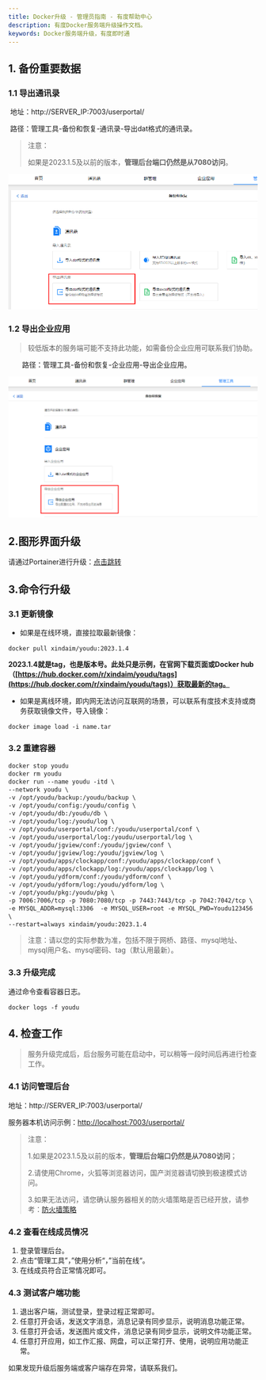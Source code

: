 ```yaml
---
title: Docker升级 - 管理员指南 - 有度帮助中心
description: 有度Docker服务端升级操作文档。
keywords: Docker服务端升级，有度即时通
---
```


## 1. 备份重要数据

### 1.1 导出通讯录

​		地址：http://SERVER_IP:7003/userportal/

​		路径：管理工具-备份和恢复-通讯录-导出dat格式的通讯录。

> 注意：
>
> 如果是2023.1.5及以前的版本，**管理后台端口仍然是从7080访问**。

![image-20211223151947578](res/a01_00027/image-20211223151947578.png)

### 1.2 导出企业应用

> 较低版本的服务端可能不支持此功能，如需备份企业应用可联系我们协助。

　　路径：管理工具-备份和恢复-企业应用-导出企业应用。

![image-20211223152124371](res/a01_00027/image-20211223152124371.png)

## 2.图形界面升级

请通过Portainer进行升级：[点击跳转](a01_00024.md#10)

## 3.命令行升级

### 3.1 更新镜像

- 如果是在线环境，直接拉取最新镜像：

```
docker pull xindaim/youdu:2023.1.4
```

**2023.1.4就是tag，也是版本号。此处只是示例，在官网下载页面或Docker hub（[https://hub.docker.com/r/xindaim/youdu/tags](https://hub.docker.com/r/xindaim/youdu/tags)）获取最新的tag。**

- 如果是离线环境，即内网无法访问互联网的场景，可以联系有度技术支持或商务获取镜像文件，导入镜像：

```
docker image load -i name.tar
```

### 3.2 重建容器

```
docker stop youdu
docker rm youdu
docker run --name youdu -itd \
--network youdu \
-v /opt/youdu/backup:/youdu/backup \
-v /opt/youdu/config:/youdu/config \
-v /opt/youdu/db:/youdu/db \
-v /opt/youdu/log:/youdu/log \
-v /opt/youdu/userportal/conf:/youdu/userportal/conf \
-v /opt/youdu/userportal/log:/youdu/userportal/log \
-v /opt/youdu/jgview/conf:/youdu/jgview/conf \
-v /opt/youdu/jgview/log:/youdu/jgview/log \
-v /opt/youdu/apps/clockapp/conf:/youdu/apps/clockapp/conf \
-v /opt/youdu/apps/clockapp/log:/youdu/apps/clockapp/log \
-v /opt/youdu/ydform/conf:/youdu/ydform/conf \
-v /opt/youdu/ydform/log:/youdu/ydform/log \
-v /opt/youdu/pkg:/youdu/pkg \
-p 7006:7006/tcp -p 7080:7080/tcp -p 7443:7443/tcp -p 7042:7042/tcp \
-e MYSQL_ADDR=mysql:3306  -e MYSQL_USER=root -e MYSQL_PWD=Youdu123456 \
--restart=always xindaim/youdu:2023.1.4
```

> 注意：请以您的实际参数为准，包括不限于网桥、路径、mysql地址、mysql用户名、mysql密码、tag（默认用最新）。

### 3.3 升级完成

通过命令查看容器日志。

```
docker logs -f youdu
```

## 4. 检查工作

> 服务升级完成后，后台服务可能在启动中，可以稍等一段时间后再进行检查工作。

### 4.1 访问管理后台

地址：http://SERVER_IP:7003/userportal/

服务器本机访问示例：[http://localhost:7003/userportal/](http://localhost:7003/userportal/)

> 注意：
>
> 1.如果是2023.1.5及以前的版本，**管理后台端口仍然是从7080访问**；
>
> 2.请使用Chrome，火狐等浏览器访问，国产浏览器请切换到极速模式访问。
>
> 3.如果无法访问，请您确认服务器相关的防火墙策略是否已经开放，请参考：[防火墙策略](a01_00004.md)

### 4.2 查看在线成员情况

1. 登录管理后台。
2. 点击“管理工具”，”使用分析“，”当前在线“。
3. 在线成员符合正常情况即可。

### 4.3 测试客户端功能

1. 退出客户端，测试登录，登录过程正常即可。
2. 任意打开会话，发送文字消息，消息记录有同步显示，说明消息功能正常。
3. 任意打开会话，发送图片或文件，消息记录有同步显示，说明文件功能正常。
4. 任意打开应用，如工作汇报、网盘，可以正常打开、使用，说明应用功能正常。

如果发现升级后服务端或客户端存在异常，请联系我们。